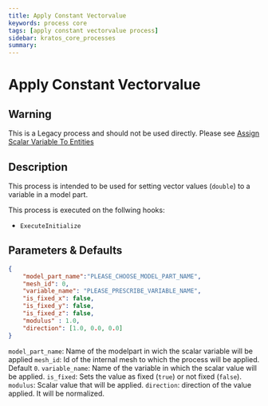 ```yaml
---
title: Apply Constant Vectorvalue
keywords: process core
tags: [apply constant vectorvalue process]
sidebar: kratos_core_processes
summary: 
---
```


# Apply Constant Vectorvalue

## Warning

This is a Legacy process and should not be used directly. Please see [Assign Scalar Variable To Entities](/Assign_Values/assign_vector_variable_to_entities_process.md)

## Description

This process is intended to be used for setting vector values (`double`) to a variable in a model part.

This process is executed on the follwing hooks:
- `ExecuteInitialize`

## Parameters & Defaults

```json
{
    "model_part_name":"PLEASE_CHOOSE_MODEL_PART_NAME",
    "mesh_id": 0,
    "variable_name": "PLEASE_PRESCRIBE_VARIABLE_NAME",
    "is_fixed_x": false,
    "is_fixed_y": false,
    "is_fixed_z": false,
    "modulus" : 1.0,
    "direction": [1.0, 0.0, 0.0]
}
```

`model_part_name`: Name of the modelpart in wich the scalar variable will be applied
`mesh_id`: Id of the internal mesh to which the process will be applied. Default `0`.
`variable_name`: Name of the variable in which the scalar value will be applied.
`is_fixed`: Sets the value as fixed (`true`) or not fixed (`false`).
`modulus`: Scalar value that will be applied.
`direction`: direction of the value applied. It will be normalized.
